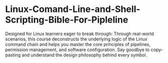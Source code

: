 # Linux-Comand-Line-and-Shell-Scripting-Bible-For-Pipleline
Designed for Linux learners eager to break through: Through real-world scenarios, this course deconstructs the underlying logic of the Linux command chain and helps you master the core principles of pipelines, permission management, and software configuration. Say goodbye to copy-pasting and understand the design philosophy behind every symbol.
